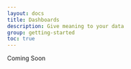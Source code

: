 ```yaml
---
layout: docs
title: Dashboards
description: Give meaning to your data
group: getting-started
toc: true
---
```


Coming Soon